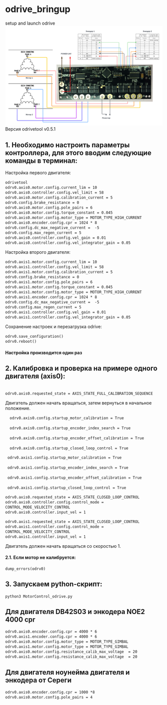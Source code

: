 # odrive_bringup
setup and launch odrive
![Image alt](https://github.com/nikrus333/odrive_bringup/raw/main/odrive.png)
Версия odrivetool v0.5.1
## 1. Необходимо настроить параметры контроллера, для этого вводим следующие команды в терминал:
Настройка первого двигателя:
  ```
  odrivetool
  odrv0.axis0.motor.config.current_lim = 10
  odrv0.axis0.controller.config.vel_limit = 58  
  odrv0.axis0.motor.config.calibration_current = 5 
  odrv0.config.brake_resistance = 0
  odrv0.axis0.motor.config.pole_pairs = 6
  odrv0.axis0.motor.config.torque_constant = 0.045
  odrv0.axis0.motor.config.motor_type = MOTOR_TYPE_HIGH_CURRENT
  odrv0.axis0.encoder.config.cpr = 1024 * 8
  odrv0.config.dc_max_negative_current =  -5
  odrv0.config.max_regen_current = 5 
  odrv0.axis0.controller.config.vel_gain = 0.01
  odrv0.axis0.controller.config.vel_integrator_gain = 0.05
  ```
Настройка второго двигателя:
  ```
  odrv0.axis1.motor.config.current_lim = 10
  odrv0.axis1.controller.config.vel_limit = 58 
  odrv0.axis1.motor.config.calibration_current = 5
  odrv0.config.brake_resistance = 0
  odrv0.axis1.motor.config.pole_pairs = 6
  odrv0.axis1.motor.config.torque_constant = 0.045
  odrv0.axis1.motor.config.motor_type = MOTOR_TYPE_HIGH_CURRENT
  odrv0.axis1.encoder.config.cpr = 1024 * 8 
  odrv0.config.dc_max_negative_current =  -5
  odrv0.config.max_regen_current = 5 
  odrv0.axis1.controller.config.vel_gain = 0.01
  odrv0.axis1.controller.config.vel_integrator_gain = 0.05
 ``` 
 Сохранение настроек и перезагрузка odrive:
  ```
  odrv0.save_configuration() 
  odrv0.reboot()
  ``` 
  #### Настройка производится один раз

## 2. Калибровка и проверка на примере одного двигателя (axis0):
  ```

  odrv0.axis0.requested_state = AXIS_STATE_FULL_CALIBRATION_SEQUENCE   
  ```
  Двигатель должен начать вращаться, затем вернуться в начальное положение.
  ```
    odrv0.axis0.config.startup_motor_calibration = True  
   
    odrv0.axis0.config.startup_encoder_index_search = True  
     
    odrv0.axis0.config.startup_encoder_offset_calibration = True  
     
    odrv0.axis0.config.startup_closed_loop_control = True  
   ```
   ``` 
    odrv0.axis1.config.startup_motor_calibration = True  
   
    odrv0.axis1.config.startup_encoder_index_search = True  
     
    odrv0.axis1.config.startup_encoder_offset_calibration = True  
     
    odrv0.axis1.config.startup_closed_loop_control = True 
   ```
     

  ```
  odrv0.axis0.requested_state = AXIS_STATE_CLOSED_LOOP_CONTROL
  odrv0.axis0.controller.config.control_mode = CONTROL_MODE_VELOCITY_CONTROL
  odrv0.axis0.controller.input_vel = 1
  ```
  ```
  odrv0.axis1.requested_state = AXIS_STATE_CLOSED_LOOP_CONTROL
  odrv0.axis1.controller.config.control_mode = CONTROL_MODE_VELOCITY_CONTROL
  odrv0.axis1.controller.input_vel = 1
  ```
  Двигатель должен начать вращаться со скоростью 1.

   
#### 2.1. Если мотор не калибруется:
  ```
dump_errors(odrv0)
 ```

## 3. Запускаем python-скрипт:
```
python3 MotorControl_odrive.py 
```
## Для двигателя DB42S03  и энкодера NOE2 4000 cpr 
```
odrv0.axis0.encoder.config.cpr = 4000 * 6
odrv0.axis1.encoder.config.cpr = 4000 * 6
odrv0.axis0.motor.config.motor_type = MOTOR_TYPE_GIMBAL
odrv0.axis1.motor.config.motor_type = MOTOR_TYPE_GIMBAL
odrv0.axis0.motor.config.resistance_calib_max_voltage  = 20
odrv0.axis1.motor.config.resistance_calib_max_voltage  = 20

```
## Для двигателя ноунейма двигателя и энкодера от Сереги
```
odrv0.axis0.encoder.config.cpr = 1000 *8
odrv0.axis0.motor.config.pole_pairs = 4

```
